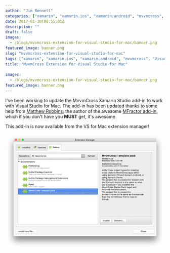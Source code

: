```yaml
---
author: "Jim Bennett"
categories: ["xamarin", "xamarin.ios", "xamarin.android", "mvvmcross", "Visual Studio", "Mac", "Technology"]
date: 2017-01-10T08:55:01Z
description: ""
draft: false
images:
  - /blogs/mvvmcross-extension-for-visual-studio-for-mac/banner.png
featured_image: banner.png
slug: "mvvmcross-extension-for-visual-studio-for-mac"
tags: ["xamarin", "xamarin.ios", "xamarin.android", "mvvmcross", "Visual Studio", "Mac", "Technology"]
title: "MvvmCross Extension for Visual Studio for Mac"

images:
  - /blogs/mvvmcross-extension-for-visual-studio-for-mac/banner.png
featured_image: banner.png
---
```



I've been working to update the MvvmCross Xamarin Studio add-in to work with Visual Studio for Mac. The add-in has been updated thanks to some help from [Matthew Robbins](https://twitter.com/matthewrdev), the author of the awesome [MFractor add-in](http://www.mfractor.com), which if you don't have you **MUST** get, it's awesome.

This add-in is now available from the VS for Mac extension manager!

<div class="image-div" style="max-width: 800px;"> 
    
![Installing the MvvmCross add-in in VS for Mac](Screen-Shot-2017-01-11-at-21.29.17.png)
    
</div>

